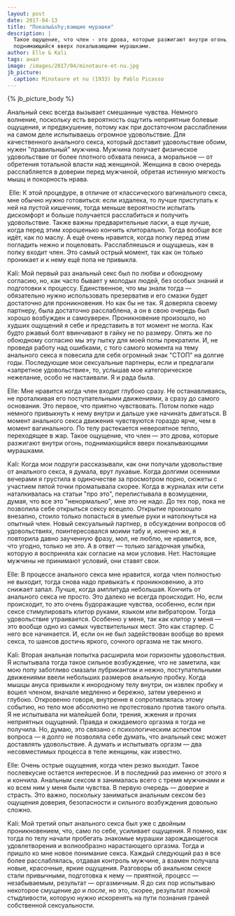 ```yaml
---
layout: post
date: 2017-04-13
title: "Покалы&shy;вающие мурашки"
description: |
  Такое ощущение, что член - это дрова, которые разжигают внутри огонь,
  поднимающийся вверх покалывающими мурашками.
author: Elle & Kali
tags: анал
image: /images/2017/04/minotaure-et-nu.jpg
jb_picture:
  caption: Minotaure et nu (1933) by Pablo Picasso
---
```


{% jb_picture_body %}

Анальный секс всегда вызывает смешанные чувства. Немного волнение, поскольку
есть вероятность ощутить неприятные болевые ощущения, и предвкушение, потому как
при достаточном расслаблении на самом деле испытываешь огромное удовольствие.
Для качественного анального секса, который доставит удовольствие обоим, нужен
"правильный" мужчина. Мужчина получает физическое удовольствие от более плотного
обхвата пениса, а моральное &mdash; от обретения тотальной власти над женщиной.
Женщина в свою очередь расслабляется в доверии перед мужчиной, обретая истинную
мягкость мышц и покорность нрава.

<!--more-->

 Elle: К этой процедуре, в отличие от классического вагинального секса, мне
обычно нужно готовиться: если издалека, то лучше приступать к ней на пустой
кишечник, тогда меньше вероятности испытать дискомфорт и больше получается
расслабиться и получить удовольствие. Также важны предварительные ласки, а еще
лучше, когда перед этим хорошенько кончить клиторально. Тогда вообще все идёт,
как по маслу. А ещё очень нравится, когда попку перед этим погладить нежно и
поцеловать. Расслабляешься и ощущаешь, как в попку входит член. Это самый острый
момент, так как он только проникает и к нему ещё попа не привыкла.

Kali: Мой первый раз анальный секс был по любви и обоюдному согласию, но,  как
часто бывает у молодых людей, без особых знаний и подготовки к процессу.
Единственное, что мы знали тогда &mdash; обязательно нужно использовать
презерватив и его смазки будет достаточно для проникновения. Но как бы не так. Я
доверяла своему партнеру, была достаточно расслаблена, а он в свою очередь был
хорошо возбужден и самоуверен. Проникновение произошло, но худших ощущений я
себе и представить в тот момент не могла. Как будто ржавый болт ввинчивают в
гайку не по размеру. Опять же по обоюдному согласию мы эту пытку для моей попы
прекратили. И, не проведя работу над ошибками, с того самого момента на тему
анального секса я повесила для себя огромный знак "СТОП" на долгие годы.
Последующие мои сексуальные партнеры, если и предлагали «запретное
удовольствие», то, услышав мое категорическое нежелание, особо не настаивали. Я
и рада была.

Elle: Мне нравится когда член входит глубоко сразу. Не останавливаясь, не
проталкивая его поступательными движениями, а сразу до самого основания. Это
первое, что приятно чувствовать. Потом попке надо немного привыкнуть к нему
внутри и дальше уже начинать двигаться. В момент анального секса движения
чувствуются гораздо ярче, чем в момент вагинального. По телу растекается
невероятное тепло, переходящее в жар. Такое ощущение, что член &mdash; это
дрова, которые разжигают внутри огонь, поднимающийся вверх покалывающими
мурашками.

Kali: Когда мои подруги рассказывали, как они получали удовольствие от анального
секса, я думала, врут лукавые. Когда долгими осенними вечерами я грустила в
одиночестве за просмотром порно, сюжеты с участием пятой точки проматывала
скорее. Когда в журналах или сети наталкивалась на статьи "про это",
перелистывала в возмущении, думая, что все это "ненормально", мне это не надо.
До тех пор, пока не позволила себе открыться сексу всецело. Открытие произошло
внезапно, стоило только попасться в умелые руки и натолкнуться на опытный член.
Новый сексуальный партнер, в обсуждении вопросов об удовольствиях,
поинтересовался моими табу и, конечно же, я повторила давно заученную фразу,
мол, не люблю, не нравится, все, что угодно, только не это. А в ответ &mdash; только
загадочная улыбка, которую я восприняла как согласие на мои условия. Нет.
Настоящие мужчины не принимают условий, они ставят свои.

Elle: В процессе анального секса мне нравится, когда член полностью не выходит,
тогда снова надо привыкать к проникновению, а это снижает запал. Лучше, когда
амплитуда небольшая. Кончить от анального секса не просто. Это далеко не всегда
происходит. Но, если происходит, то это очень будоражащие чувства, особенно,
если при сексе стимулировать клитор руками, языком или вибратором. Тогда
удовольствие утраивается. Особенно у меня, так как клитор у меня &mdash; это
вообще одно из самых чувствительных мест. Это как стартер. С него все
начинается. И, если он не был задействован вообще во время секса, то шансов
достичь яркого, сочного оргазма не так много.

Kali: Вторая анальная попытка расширила мои горизонты удовольствия. Я испытывала
тогда такое сильное возбуждение, что не заметила, как мою попу заботливо смазали
лубрикантом и нежно, поступательными движениями ввели небольших размеров
анальную пробку. Когда мышцы ануса привыкли к инородному телу внутри, он
извлек пробку и вошел членом, вначале медленно и бережно, затем уверенно и
глубоко. Откровенно говоря, внутренне я сопротивлялась этому событию, но тело
мое абсолютно не протестовало против такого опыта. Я не испытывала ни малейшей
боли, трения, жжения и прочих неприятных ощущений. Правда и ожидаемого оргазма я
тогда не получила. Но, думаю, это связано с психологическим аспектом вопроса &mdash; я
долго не позволяла себе думать, что анальный секс может доставлять удовольствие.
А думать и испытывать оргазм &mdash; два несовместимых процесса в теле женщины, как
известно.

Elle: Очень острые ощущения, когда член резко выходит. Такое послевкусие
остается интересное. И в последний раз именно от этого я и кончила. Анальным
сексом я занималась всего с тремя мужчинами и ко всем ним у меня были чувства. В
первую очередь &mdash; доверие и страсть. Это важно, поскольку заниматься анальным
сексом без ощущения доверия, безопасности и сильного возбуждения довольно
сложно.

Kali: Мой третий опыт анального секса был уже с двойным проникновением, что,
само по себе, усиливает ощущения. Я помню, как тогда по телу начали пробегать
знакомые мурашки зарождающегося удовлетворения и волнообразно нарастающего
оргазма. Тогда и пришло ко мне новое понимание секса. Каждый следующий раз я все
более расслаблялась, отдавая контроль мужчине, а взамен получала новые,
красочные, яркие ощущения. Разговоры об анальном сексе стали привычными,
подготовка к нему &mdash; приятной, процесс &mdash; незабываемым, результат &mdash; оргазмичным. Я
до сих пор испытываю некоторое смущение _до_ и _после_, но это, скорее, результат
ложной стыдливости, которую нужно искоренять на пути познания граней собственной
сексуальности.
